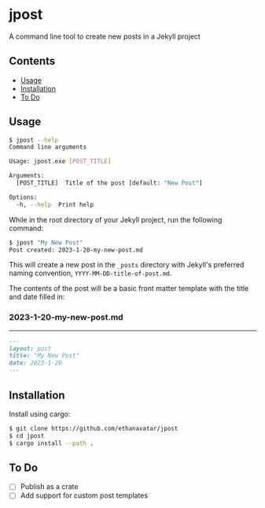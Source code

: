 # jpost

A command line tool to create new posts in a Jekyll project 

## Contents

- [Usage](#usage)
- [Installation](#installation)
- [To Do](#to-do)

## Usage

```bash
$ jpost --help
Command line arguments

Usage: jpost.exe [POST_TITLE]

Arguments:
  [POST_TITLE]  Title of the post [default: "New Post"]

Options:
  -h, --help  Print help
```

While in the root directory of your Jekyll project, run the following command:

```bash
$ jpost "My New Post"
Post created: 2023-1-20-my-new-post.md
```

This will create a new post in the `_posts` directory with Jekyll's preferred naming convention, `YYYY-MM-DD-title-of-post.md`.

The contents of the post will be a basic front matter template with the title and date filled in:

### 2023-1-20-my-new-post.md
- - -

```markdown
---
layout: post
title: "My New Post"
date: 2023-1-20
---

```

## Installation

Install using cargo:

```bash
$ git clone https://github.com/ethanavatar/jpost
$ cd jpost
$ cargo install --path .
```

## To Do

- [ ] Publish as a crate
- [ ] Add support for custom post templates
